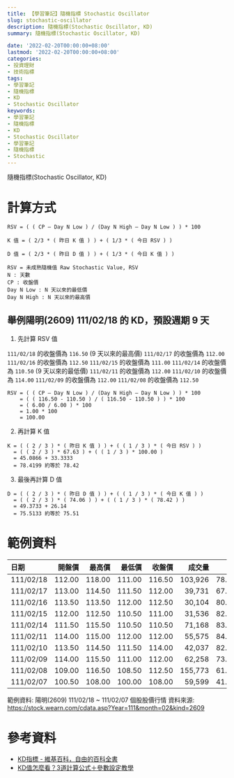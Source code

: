 ```yaml
---
title: 【學習筆記】隨機指標 Stochastic Oscillator
slug: stochastic-oscillator
description: 隨機指標(Stochastic Oscillator, KD)
summary: 隨機指標(Stochastic Oscillator, KD)

date: '2022-02-20T00:00:00+08:00'
lastmod: '2022-02-20T00:00:00+08:00'
categories:
- 投資理財
- 技術指標
tags:
- 學習筆記
- 隨機指標
- KD
- Stochastic Oscillator
keywords:
- 學習筆記
- 隨機指標
- KD
- Stochastic Oscillator
- 學習筆記
- 隨機指標
- Stochastic
---
```


隨機指標(Stochastic Oscillator, KD)

# 計算方式

```text
RSV = ( ( CP – Day N Low ) / (Day N High – Day N Low ) ) * 100

K 值 = ( 2/3 * ( 昨日 K 值 ) ) + ( 1/3 * ( 今日 RSV ) )

D 值 = ( 2/3 * ( 昨日 D 值 ) ) + ( 1/3 * ( 今日 K 值 ) )

RSV = 未成熟隨機值 Raw Stochastic Value, RSV
N : 天數
CP : 收盤價
Day N Low : N 天以來的最低價
Day N High : N 天以來的最高價
```

## 舉例陽明(2609) 111/02/18 的 KD，預設週期 9 天

1. 先計算 RSV 值

`111/02/18` 的收盤價為 `116.50` (9 天以來的最高價)
`111/02/17` 的收盤價為 `112.00`
`111/02/16` 的收盤價為 `112.50`
`111/02/15` 的收盤價為 `111.00`
`111/02/14` 的收盤價為 `110.50` (9 天以來的最低價)
`111/02/11` 的收盤價為 `112.00`
`111/02/10` 的收盤價為 `114.00`
`111/02/09` 的收盤價為 `112.00`
`111/02/08` 的收盤價為 `112.50`

```text
RSV = ( ( CP – Day N Low ) / (Day N High – Day N Low ) ) * 100
    = ( ( 116.50 - 110.50 ) / ( 116.50 - 110.50 ) ) * 100
    = ( 6.00 / 6.00 ) * 100
    = 1.00 * 100
    = 100.00
```

2. 再計算 K 值

```text
K = ( ( 2 / 3 ) * ( 昨日 K 值 ) ) + ( ( 1 / 3 ) * ( 今日 RSV ) )
  = ( ( 2 / 3 ) * 67.63 ) + ( ( 1 / 3 ) * 100.00 )
  = 45.0866 + 33.3333
  = 78.4199 約等於 78.42
```

3. 最後再計算 D 值

```text
D = ( ( 2 / 3 ) * ( 昨日 D 值 ) ) + ( ( 1 / 3 ) * ( 今日 K 值 ) )
  = ( ( 2 / 3 ) * ( 74.06 ) ) + ( ( 1 / 3 ) * ( 78.42 ) )
  = 49.3733 + 26.14
  = 75.5133 約等於 75.51
```

# 範例資料

| 日期       | 開盤價 | 最高價 | 最低價 | 收盤價 |  成交量 |     K |     D |    RSV |
|:-----------|-------:|-------:|-------:|-------:|--------:|------:|------:|-------:|
| 111/02/18  | 112.00 | 118.00 | 111.00 | 116.50 | 103,926 | 78.42 | 75.51 | 100.00 |
| 111/02/17  | 113.00 | 114.50 | 111.50 | 112.00 |  39,731 | 67.63 | 74.06 |  42.86 |
| 111/02/16  | 113.50 | 113.50 | 112.00 | 112.50 |  30,104 | 80.02 | 77.27 |  75.00 |
| 111/02/15  | 112.00 | 112.50 | 110.50 | 111.00 |  31,536 | 82.53 | 75.90 |  80.52 |
| 111/02/14  | 111.50 | 115.50 | 110.50 | 110.50 |  71,168 | 83.54 | 72.59 |  81.48 |
| 111/02/11  | 114.00 | 115.00 | 112.00 | 112.00 |  55,575 | 84.56 | 67.11 |  89.42 |
| 111/02/10  | 113.50 | 114.50 | 111.50 | 114.00 |  42,037 | 82.14 | 58.38 | 100.00 |
| 111/02/09  | 114.00 | 115.50 | 111.00 | 112.00 |  62,258 | 73.21 | 46.51 |  97.13 |
| 111/02/08  | 109.00 | 116.50 | 108.50 | 112.50 | 155,773 | 61.24 | 33.16 | 100.00 |
| 111/02/07  | 100.50 | 108.00 | 100.00 | 108.00 |  59,599 | 41.87 | 19.12 | 100.00 |

範例資料: 陽明(2609) 111/02/18 ~ 111/02/07 個股股價行情
資料來源: https://stock.wearn.com/cdata.asp?Year=111&month=02&kind=2609

# 參考資料

- [KD指標 - 維基百科，自由的百科全書](https://zh.wikipedia.org/wiki/KD%E6%8C%87%E6%A8%99)
- [KD值怎麼看？3道計算公式＋參數設定教學](https://augustime.com/stochastic-oscillator/)
